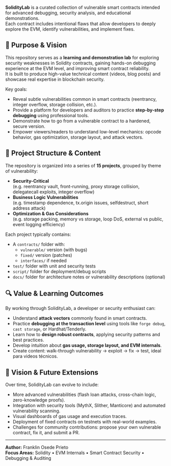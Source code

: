 **SolidityLab** is a curated collection of vulnerable smart contracts intended for advanced debugging, security analysis, and educational demonstrations.  
Each contract includes intentional flaws that allow developers to deeply explore the EVM, identify vulnerabilities, and implement fixes.

## 🎯 Purpose & Vision

This repository serves as a **learning and demonstration lab** for exploring security weaknesses in Solidity contracts, gaining hands-on debugging experience at the EVM level, and improving smart contract reliability.  
It is built to produce high-value technical content (videos, blog posts) and showcase real expertise in blockchain security.

Key goals:

- Reveal subtle vulnerabilities common in smart contracts (reentrancy, integer overflow, storage collision, etc.).  
- Provide a platform for developers and auditors to practice **step-by-step debugging** using professional tools.  
- Demonstrate how to go from a vulnerable contract to a hardened, secure version.  
- Empower viewers/readers to understand low-level mechanics: opcode behavior, gas optimization, storage layout, and attack vectors.

## 🧩 Project Structure & Content

The repository is organized into a series of **15 projects**, grouped by theme of vulnerability:

- **Security-Critical**  
  (e.g. reentrancy vault, front-running, proxy storage collision, delegatecall exploits, integer overflow)  
- **Business Logic Vulnerabilities**  
  (e.g. timestamp dependence, tx.origin issues, selfdestruct, short address attack)  
- **Optimization & Gas Considerations**  
  (e.g. storage packing, memory vs storage, loop DoS, external vs public, event logging efficiency)

Each project typically contains:
- A `contracts/` folder with:
  - `vulnerable/` version (with bugs)  
  - `fixed/` version (patches)  
  - `interfaces/` if needed  
- `test/` folder with unit and security tests  
- `script/` folder for deployment/debug scripts  
- `docs/` folder for architecture notes or vulnerability descriptions (optional)  

## 🔍 Value & Learning Outcomes

By working through SolidityLab, a developer or security enthusiast can:

- Understand **attack vectors** commonly found in smart contracts.  
- Practice **debugging at the transaction level** using tools like `forge debug`, `cast storage`, or Hardhat/Tenderly.  
- Learn how to **design robust contracts**, applying security patterns and best practices.  
- Develop intuition about **gas usage, storage layout, and EVM internals**.  
- Create content: walk-through vulnerability → exploit → fix → test, ideal para videos técnicos.

## 🌟 Vision & Future Extensions

Over time, SolidityLab can evolve to include:

- More advanced vulnerabilities (flash loan attacks, cross-chain logic, zero-knowledge proofs).  
- Integration with security tools (MythX, Slither, Manticore) and automated vulnerability scanning.  
- Visual dashboards of gas usage and execution traces.  
- Deployment of fixed contracts on testnets with real-world examples.  
- Challenges for community contributions: propose your own vulnerable contract, fix it, and submit a PR.

---

**Author:** Franklin Osede Prieto  
**Focus Areas:** Solidity • EVM Internals • Smart Contract Security • Debugging & Auditing  
